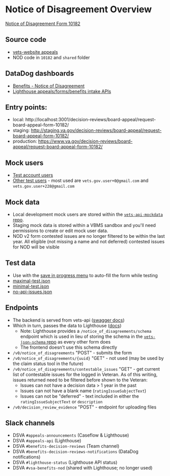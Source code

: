 # Notice of Disagreement Overview

[Notice of Disagreement Form 10182](https://www.va.gov/vaforms/va/pdf/VA10182.pdf)

## Source code

- [vets-website appeals](https://github.com/department-of-veterans-affairs/vets-website/tree/main/src/applications/appeals)
- NOD code in `10182` and `shared` folder

## DataDog dashboards

- [Benefits - Notice of Disagreement](https://vagov.ddog-gov.com/dashboard/tvp-imf-tb7/benefits-notice-of-disagreement?fromUser=false&graphType=flamegraph&historicalData=true&index=&refresh_mode=paused&shouldShowLegend=true&sort=time&spanViewType=errors&view=spans&from_ts=1711083600000&to_ts=1711404420000&live=false)
- [Lighthouse appeals/forms/benefits intake APIs](https://vagov.ddog-gov.com/dashboard/aea-kge-ekt/banana-peels-lighthouse-appealsformsbenefits-intake-apis?fromUser=false&refresh_mode=sliding&view=spans&from_ts=1711725864685&to_ts=1711729464685&live=true)

## Entry points:

- local: http://localhost:3001/decision-reviews/board-appeal/request-board-appeal-form-10182/
- staging: http://staging.va.gov/decision-reviews/board-appeal/request-board-appeal-form-10182/
- production: https://www.va.gov/decision-reviews/board-appeal/request-board-appeal-form-10182/

## Mock users

- [Test account users](https://github.com/department-of-veterans-affairs/va.gov-team-sensitive/blob/master/Administrative/vagov-users/staging-test-accounts-HLR.md)
- [Other test users](https://github.com/department-of-veterans-affairs/va.gov-team-sensitive/blob/master/Administrative/vagov-users/test_users.csv) - most used are `vets.gov.user+0@gmail.com` and `vets.gov.user+228@gmail.com`

## Mock data

- Local development mock users are stored within the [`vets-api-mockdata` repo](https://github.com/department-of-veterans-affairs/vets-api-mockdata).
- Staging mock data is stored within a VBMS sandbox and you'll need permissions to create or edit mock user data.
- NOD v2 form contested issues are no longer filtered to be within the last year. All eligible (not missing a name and not deferred) contested issues for NOD will be visible

## Test data

- Use with the [save in progress menu](https://depo-platform-documentation.scrollhelp.site/developer-docs/va-forms-library-how-to-use-the-save-in-progress-m) to auto-fill the form while testing
- [maximal-test.json](https://github.com/department-of-veterans-affairs/vets-website/blob/master/src/applications/appeals/10182/tests/fixtures/data/maximal-test.json)
- [minimal-test.json](https://github.com/department-of-veterans-affairs/vets-website/blob/master/src/applications/appeals/10182/tests/fixtures/data/minimal-test.json)
- [no-api-issues.json](https://github.com/department-of-veterans-affairs/vets-website/blob/main/src/applications/appeals/10182/tests/fixtures/data/no-api-issues.json)

## Endpoints

- The backend is served from vets-api ([swagger docs](https://department-of-veterans-affairs.github.io/va-digital-services-platform-docs/api-reference/#/notice_of_disagreements))
- Which in turn, passes the data to Lighthouse ([docs](https://dev-developer.va.gov/explore/api/decision-reviews/docs?version=current))
  - Note: Lighthouse provides a `/notice_of_disagreements/schema` endpoint which is used in lieu of storing the schema in the [`vets-json-schema` repo](https://github.com/department-of-veterans-affairs/vets-json-schema/tree/master/src/schemas) as every other form does
  - The frontend doesn't use this schema directly
- `/v0/notice_of_disagreements` "POST" - submits the form
- `/v0/notice_of_disagreements/{uuid}` "GET" - not used (may be used by the claim status tool in the future)
- `/v0/notice_of_disagreements/contestable_issues` "GET" - get current list of contestable issues for the logged in Veteran. As of this writing, issues returned need to be filtered before shown to the Veteran:
  - Issues can not have a decision data > 1 year in the past
  - Issues can not have a blank name (`ratingIssueSubjectText`)
  - Issues can not be "deferred" - text included in either the `ratingIssueSubjectText` or `description`
- `/v0/decision_review_evidence` "POST" - endpoint for uploading files

## Slack channels

- DSVA `#appeals-announcements` (Caseflow & Lighthouse)
- DSVA `#appeals-api` (Lighthouse)
- DSVA `#benefits-decision-reviews` (Team channel)
- DSVA `#benefits-decision-reviews-notifications` (DataDog notifications)
- DSVA `#lighthouse-status` (Lighthouse API status)
- DSVA `#vsa-benefits-nod` (shared with Lighthouse; no longer used)
